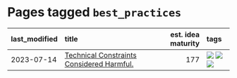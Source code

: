 # Pages tagged `best_practices`

|last_modified|title|est. idea maturity|tags
|:---|:---|---:|:---|
|2023-07-14|[Technical Constraints Considered Harmful.](../constraints_considered_hazardous.md)|177|[![](https://img.shields.io/badge/tag-best_practices-abf295)](../tags/best_practices.md) [![](https://img.shields.io/badge/tag-engineering-97a75e)](../tags/engineering.md) [![](https://img.shields.io/badge/tag-publication-35d420)](../tags/publication.md)|